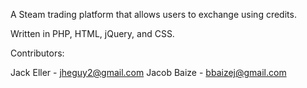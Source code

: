 A Steam trading platform that allows users to exchange using credits.

Written in PHP, HTML, jQuery, and CSS.

Contributors:

Jack Eller - jheguy2@gmail.com
Jacob Baize - bbaizej@gmail.com
